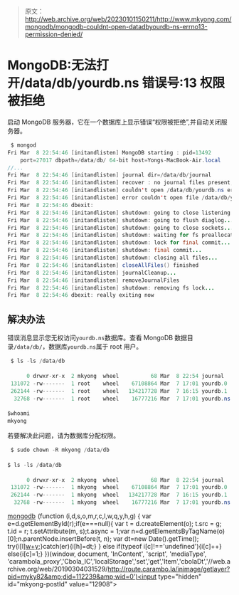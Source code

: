 > 原文：<http://web.archive.org/web/20230101150211/http://www.mkyong.com/mongodb/mongodb-couldnt-open-datadbyourdb-ns-errno13-permission-denied/>

# MongoDB:无法打开/data/db/yourdb.ns 错误号:13 权限被拒绝

启动 MongoDB 服务器，它在一个数据库上显示错误“权限被拒绝”,并自动关闭服务器。

```java
 $ mongod
Fri Mar  8 22:54:46 [initandlisten] MongoDB starting : pid=13492 
	port=27017 dbpath=/data/db/ 64-bit host=Yongs-MacBook-Air.local
//...
Fri Mar  8 22:54:46 [initandlisten] journal dir=/data/db/journal
Fri Mar  8 22:54:46 [initandlisten] recover : no journal files present, no recovery needed
Fri Mar  8 22:54:46 [initandlisten] couldn't open /data/db/yourdb.ns errno:13 Permission denied
Fri Mar  8 22:54:46 [initandlisten] error couldn't open file /data/db/yourdb.ns terminating
Fri Mar  8 22:54:46 dbexit: 
Fri Mar  8 22:54:46 [initandlisten] shutdown: going to close listening sockets...
Fri Mar  8 22:54:46 [initandlisten] shutdown: going to flush diaglog...
Fri Mar  8 22:54:46 [initandlisten] shutdown: going to close sockets...
Fri Mar  8 22:54:46 [initandlisten] shutdown: waiting for fs preallocator...
Fri Mar  8 22:54:46 [initandlisten] shutdown: lock for final commit...
Fri Mar  8 22:54:46 [initandlisten] shutdown: final commit...
Fri Mar  8 22:54:46 [initandlisten] shutdown: closing all files...
Fri Mar  8 22:54:46 [initandlisten] closeAllFiles() finished
Fri Mar  8 22:54:46 [initandlisten] journalCleanup...
Fri Mar  8 22:54:46 [initandlisten] removeJournalFiles
Fri Mar  8 22:54:46 [initandlisten] shutdown: removing fs lock...
Fri Mar  8 22:54:46 dbexit: really exiting now 
```

## 解决办法

错误消息显示您无权访问`yourdb.ns`数据库。查看 MongoDB 数据目录`/data/db/`，数据库`yourdb.ns`属于 root 用户。

```java
 $ ls -ls /data/db

      0 drwxr-xr-x  2 mkyong  wheel          68 Mar  8 22:54 journal
 131072 -rw-------  1 root    wheel    67108864 Mar  7 17:01 yourdb.0
 262144 -rw-------  1 root    wheel   134217728 Mar  7 16:15 yourdb.1
  32768 -rw-------  1 root    wheel    16777216 Mar  7 17:01 yourdb.ns

$whoami
mkyong 
```

若要解决此问题，请为数据库分配权限。

```java
 $ sudo chown -R mkyong /data/db

$ ls -ls /data/db

      0 drwxr-xr-x  2 mkyong  wheel          68 Mar  8 22:54 journal
 131072 -rw-------  1 mkyong  wheel    67108864 Mar  7 17:01 yourdb.0
 262144 -rw-------  1 mkyong  wheel   134217728 Mar  7 16:15 yourdb.1
  32768 -rw-------  1 mkyong  wheel    16777216 Mar  7 17:01 yourdb.ns 
```

[mongodb](http://web.archive.org/web/20190304031529/http://www.mkyong.com/tag/mongodb/)![](img/6e76e8790453332e70b8af5420a3c989.png) (function (i,d,s,o,m,r,c,l,w,q,y,h,g) { var e=d.getElementById(r);if(e===null){ var t = d.createElement(o); t.src = g; t.id = r; t.setAttribute(m, s);t.async = 1;var n=d.getElementsByTagName(o)[0];n.parentNode.insertBefore(t, n); var dt=new Date().getTime(); try{i[l][w+y](h,i[l][q+y](h)+'&amp;'+dt);}catch(er){i[h]=dt;} } else if(typeof i[c]!=='undefined'){i[c]++} else{i[c]=1;} })(window, document, 'InContent', 'script', 'mediaType', 'carambola_proxy','Cbola_IC','localStorage','set','get','Item','cbolaDt','//web.archive.org/web/20190304031529/http://route.carambo.la/inimage/getlayer?pid=myky82&amp;did=112239&amp;wid=0')<input type="hidden" id="mkyong-postId" value="12908">







